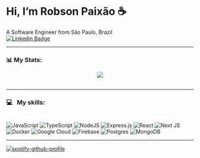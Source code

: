 # Hi, I’m **Robson Paixão** :coffee:
A Software Engineer from São Paulo, Brazil <br/>
[![Linkedin Badge](https://img.shields.io/badge/-LinkedIn-0077B5?style=flat&logo=Linkedin&logoColor=white&link=https://www.linkedin.com/in/robsonjpx/)](https://www.linkedin.com/in/robson-paixao/)

---

### :bar_chart: My Stats:
<center>
  <img align=“center” src=“https://github-readme-stats.vercel.app/api/top-langs/?username=pxrob&layout=compact&theme=dracula” />
</center> <br>

---

### :computer: &nbsp; My skills: <br/> <br/>
![JavaScript](https://img.shields.io/badge/javascript-%23323330.svg?style=flat&logo=javascript&logoColor=%23F7DF1E)
![TypeScript](https://img.shields.io/badge/typescript-%23007ACC.svg?style=flat&logo=typescript&logoColor=white)
![NodeJS](https://img.shields.io/badge/node.js-6DA55F?style=flat&logo=node.js&logoColor=white)
![Express.js](https://img.shields.io/badge/express.js-%23404d59.svg?style=flat&logo=express&logoColor=%2361DAFB)
![React](https://img.shields.io/badge/react-%2320232a.svg?style=flat&logo=react&logoColor=%2361DAFB)
![Next JS](https://img.shields.io/badge/Next-black?style=flat&logo=next.js&logoColor=white)
![Docker](https://img.shields.io/badge/docker-%230db7ed.svg?style=flat&logo=docker&logoColor=white)
![Google Cloud](https://img.shields.io/badge/GoogleCloud-%234285F4.svg?style=flat&logo=google-cloud&logoColor=white)
![Firebase](https://img.shields.io/badge/firebase-%23039BE5.svg?style=flat&logo=firebase)
![Postgres](https://img.shields.io/badge/postgres-%23316192.svg?style=flat&logo=postgresql&logoColor=white)
![MongoDB](https://img.shields.io/badge/MongoDB-%234ea94b.svg?style=flat&logo=mongodb&logoColor=white)

---

[![spotify-github-profile](https://spotify-github-profile.vercel.app/api/view?uid=31mo5ccbrl6cawsy3raymwbcybcy&cover_image=true&theme=default&bar_color=53b14f&bar_color_cover=false)](https://github.com/kittinan/spotify-github-profile)
